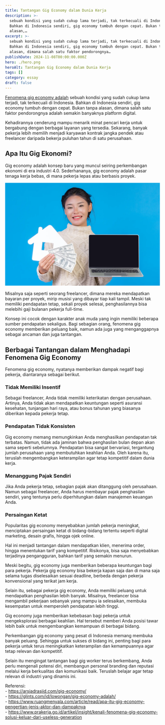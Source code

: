 ```yaml
---
title: Tantangan Gig Economy dalam Dunia Kerja
description: >-
  sebuah kondisi yang sudah cukup lama terjadi, tak terkecuali di Indonesia.
  Bahkan di Indonesia sendiri, gig economy tumbuh dengan cepat. Bukan tanpa
  alasan,…
excerpt: >-
  sebuah kondisi yang sudah cukup lama terjadi, tak terkecuali di Indonesia.
  Bahkan di Indonesia sendiri, gig economy tumbuh dengan cepat. Bukan tanpa
  alasan, dimana salah satu faktor pendorongnya…
publishDate: 2024-11-08T00:00:00.000Z
hero: ./hero.png
heroAlt: Tantangan Gig Economy dalam Dunia Kerja
tags: []
category: essay
draft: false
---
```


<a href="https://arsjadrasjid.com/gig-economy/">Fenomena gig economy adalah</a> sebuah kondisi yang sudah cukup lama terjadi, tak terkecuali di Indonesia. Bahkan di Indonesia sendiri, gig economy tumbuh dengan cepat. Bukan tanpa alasan, dimana salah satu faktor pendorongnya adalah semakin banyaknya platform digital.

Kehadirannya cenderung mampu menarik minat pencari kerja untuk bergabung dengan berbagai layanan yang tersedia. Sekarang, banyak pekerja lebih memilih menjadi karyawan kontrak jangka pendek atau freelancer daripada bekerja puluhan tahun di satu perusahaan.

## Apa Itu Gig Ekonomi?

Gig economy adalah konsep baru yang muncul seiring perkembangan ekonomi di era industri 4.0. Sederhananya, gig economy adalah pasar tenaga kerja bebas, di mana pekerja lepas atau berbasis proyek.

![](./images/gig-economy-dalam-dunia-kerja.webp 'Source: https://www.freepik.com/free-photo/beautiful-women-wearing-new-long-sleeved-white-carpet-holding-notebook-house-dollar-banknote-symbols-blue-trading\_5601781.htm')

Misalnya saja seperti seorang freelancer, dimana mereka mendapatkan bayaran per proyek, mirip musisi yang dibayar tiap kali tampil. Meski tak memiliki pendapatan tetap, sekali proyek selesai, penghasilannya bisa melebihi gaji bulanan pekerja full-time.

Konsep ini cocok dengan karakter anak muda yang ingin memiliki beberapa sumber pendapatan sekaligus. Bagi sebagian orang, fenomena gig economy memberikan peluang baik, namun ada juga yang menganggapnya sebagai ancaman dan juga tantangan.

## Berbagai Tantangan dalam Menghadapi Fenomena Gig Economy

Fenomena gig economy, nyatanya memberikan dampak negatif bagi pekerja, diantaranya sebagai berikut.

### Tidak Memiliki Insentif

Sebagai freelancer, Anda tidak memiliki keterikatan dengan perusahaan. Artinya, Anda tidak akan mendapatkan keuntungan seperti asuransi kesehatan, tunjangan hari raya, atau bonus tahunan yang biasanya diberikan kepada pekerja tetap.

### Pendapatan Tidak Konsisten

Gig economy memang memungkinkan Anda menghasilkan pendapatan tak terbatas. Namun, tidak ada jaminan bahwa penghasilan bulan depan akan sama seperti sebelumnya. Pendapatan bisa sangat bervariasi, tergantung jumlah perusahaan yang membutuhkan keahlian Anda. Oleh karena itu, teruslah mengembangkan keterampilan agar tetap kompetitif dalam dunia kerja.

### Menanggung Pajak Sendiri

Jika Anda pekerja tetap, sebagian pajak akan ditanggung oleh perusahaan. Namun sebagai freelancer, Anda harus membayar pajak penghasilan sendiri, yang tentunya perlu diperhitungkan dalam manajemen keuangan Anda.

### Persaingan Ketat

Popularitas gig economy menyebabkan jumlah pekerja meningkat, menciptakan persaingan ketat di bidang-bidang tertentu seperti digital marketing, desain grafis, hingga ojek online.

Hal ini menjadi tantangan dalam mendapatkan klien, menerima order, hingga menentukan tarif yang kompetitif. Risikonya, bisa saja menyebabkan terjadinya pengangguran, bahkan tarif yang semakin menurun.

Meski begitu, gig economy juga memberikan beberapa keuntungan bagi para pekerja. Pekerja gig economy bisa bekerja kapan saja dan di mana saja selama tugas diselesaikan sesuai deadline, berbeda dengan pekerja konvensional yang terikat jam kerja.

Selain itu, sebagai pekerja gig economy, Anda memiliki peluang untuk mendapatkan penghasilan lebih banyak. Misalnya, freelancer bisa mengambil pekerjaan sebanyak yang mampu ia selesaikan, membuka kesempatan untuk memperoleh pendapatan lebih tinggi.

Gig economy juga memberikan kebebasan bagi pekerja untuk mengeksplorasi berbagai keahlian. Hal tersebut memberi Anda posisi tawar lebih baik untuk mengembangkan kemampuan di berbagai bidang.

Perkembangan gig economy yang pesat di Indonesia memang membuka banyak peluang. Sehingga untuk sukses di bidang ini, penting bagi para pekerja untuk terus meningkatkan keterampilan dan kemampuannya agar tetap relevan dan kompetitif.

Selain itu mengingat tantangan bagi gig worker terus berkembang, Anda perlu mengenali potensi diri, membangun personal branding dan reputasi melalui kerja berkualitas dan komunikasi baik. Teruslah belajar agar tetap relevan di industri yang dinamis ini.

Referensi:  
\- https://arsjadrasjid.com/gig-economy/  
\- https://glints.com/id/lowongan/gig-economy-adalah/  
\- https://www.ruangmenyala.com/article/read/apa-itu-gig-economy-pengertian-jenis-aktor-dan-dampaknya  
\- https://www.prakerja.go.id/artikel/insight/kenali-fenomena-gig-economy-solusi-keluar-dari-useless-generation
